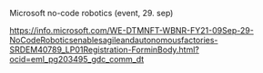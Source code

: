 Microsoft no-code robotics (event, 29. sep)

https://info.microsoft.com/WE-DTMNFT-WBNR-FY21-09Sep-29-NoCodeRoboticsenablesagileandautonomousfactories-SRDEM40789_LP01Registration-ForminBody.html?ocid=eml_pg203495_gdc_comm_dt
